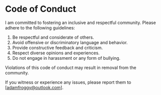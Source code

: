 # Code of Conduct

I am committed to fostering an inclusive and respectful community. Please adhere to the following guidelines:

1. Be respectful and considerate of others.
2. Avoid offensive or discriminatory language and behavior.
3. Provide constructive feedback and criticism.
4. Respect diverse opinions and experiences.
5. Do not engage in harassment or any form of bullying.

Violations of this code of conduct may result in removal from the community.

If you witness or experience any issues, please report them to [adamfroggy@outlook.com].

